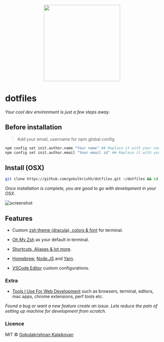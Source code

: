<p align="center"><img src="https://raw.githubusercontent.com/gokulkrishh/dotfiles/master/logo.png" width="250" height="250"/></p>

# dotfiles

*Your cool dev environment is just a few steps away.*

## Before installation

> Add your email, username for npm global config

```bash
npm config set init.author.name "Your name" ## Replace it with your name
npm config set init.author.email "Your email id" ## Replace it with your email id
```

## Install (OSX)

```bash
git clone https://github.com/gokulkrishh/dotfiles.git ~/dotfiles && cd ~/dotfiles && bash install.sh
```

*Once installation is complete, you are good to go with development in your OSX.*

<img src="https://raw.githubusercontent.com/gokulkrishh/dotfiles/master/terminal.jpg" alt="screenshot"/>

## Features

- Custom [zsh theme (dracula), colors & font](https://raw.githubusercontent.com/gokulkrishh/dotfiles/master/terminal.jpg) for terminal.

- [Oh My Zsh](https://github.com/robbyrussell/oh-my-zsh) as your default in terminal.

- [Shortcuts, Aliases & lot more](https://github.com/gokulkrishh/dotfiles/blob/master/docs/Aliases.md).

- [Homebrew](http://brew.sh/), [Node.JS](https://nodejs.org/en/) and [Yarn](https://yarnpkg.com/).

- [VSCode Editor](https://github.com/gokulkrishh/dotfiles/tree/master/vscode) custom configurations.

### Extra

- [Tools I Use For Web Development](https://gokulkrishh.github.io/tools/2017/08/10/tools-i-use-for-web-development.html) such as browsers, terminal, editors, mac apps, chrome extensions, perf tools etc.

*Found a bug or want a new feature create an issue. Lets reduce the pain of setting up machine for development from scratch.*

### Licence

MIT © [Gokulakrishnan Kalaikovan](http://github.com/gokulkrishh)
